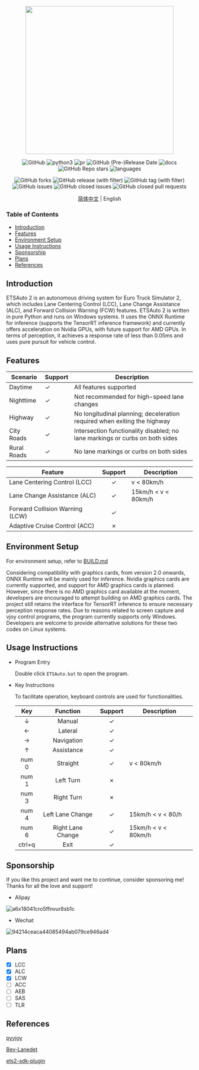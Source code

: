 <div align="center">
  <img src="https://github.com/Yutong-gannis/ETSAuto/assets/69740611/9ebe1832-46bc-408a-a2a5-692985454c27" width="400" height="400"/>

  ![GitHub](https://img.shields.io/github/license/Yutong-gannis/ETSAuto)
  ![python3](https://img.shields.io/badge/python3-pass-green)
  ![pr](https://img.shields.io/badge/PRs-welcome-brightgreen)
  ![GitHub (Pre-)Release Date](https://img.shields.io/github/release-date-pre/Yutong-gannis/ETSAuto)
  ![docs](https://img.shields.io/badge/docs-latest-blue)
  ![GitHub Repo stars](https://img.shields.io/github/stars/Yutong-gannis/ETSAuto)
  ![languages](https://img.shields.io/github/languages/top/yutong-gannis/ETSAuto)
  
  ![GitHub forks](https://img.shields.io/github/forks/Yutong-gannis/ETSAuto)
  ![GitHub release (with filter)](https://img.shields.io/github/v/release/Yutong-gannis/ETSAuto)
  ![GitHub tag (with filter)](https://img.shields.io/github/v/tag/Yutong-gannis/ETSAuto)
  ![GitHub issues](https://img.shields.io/github/issues/Yutong-gannis/ETSAuto)
  ![GitHub closed issues](https://img.shields.io/github/issues-closed/Yutong-gannis/ETSAuto)
  ![GitHub closed pull requests](https://img.shields.io/github/issues-pr-closed/Yutong-gannis/ETSAuto)

</div>

<div align="center">

[简体中文](https://github.com/Yutong-gannis/ETSAuto/blob/v2.x/README_ch.md) | English

</div>

### Table of Contents
+ [Introduction](#introduction)
+ [Features](#features)
+ [Environment Setup](#environment-setup)
+ [Usage Instructions](#usage-instructions)
+ [Sponsorship](#sponsorship)
+ [Plans](#plans)
+ [References](#references)

## Introduction
ETSAuto 2 is an autonomous driving system for Euro Truck Simulator 2, which includes Lane Centering Control (LCC), Lane Change Assistance (ALC), and Forward Collision Warning (FCW) features. ETSAuto 2 is written in pure Python and runs on Windows systems. It uses the ONNX Runtime for inference (supports the TensorRT inference framework) and currently offers acceleration on Nvidia GPUs, with future support for AMD GPUs. In terms of perception, it achieves a response rate of less than 0.05ms and uses pure pursuit for vehicle control.

## Features
| Scenario   | Support | Description |
| ---        | ---     | ---         |
| Daytime    | ✓       | All features supported |
| Nighttime  | ✓       | Not recommended for high-speed lane changes |
| Highway    | ✓       | No longitudinal planning; deceleration required when exiting the highway |
| City Roads | ✓       | Intersection functionality disabled; no lane markings or curbs on both sides |
| Rural Roads| ✓       | No lane markings or curbs on both sides |

| Feature              | Support | Description       |
| ---                  | :---:   | ---               |
| Lane Centering Control (LCC) | ✓ | v < 80km/h  |
| Lane Change Assistance (ALC) | ✓ | 15km/h < v < 80km/h  |
| Forward Collision Warning (LCW) | ✓ |  |
| Adaptive Cruise Control (ACC)  | ✗ |  |

## Environment Setup
For environment setup, refer to [BUILD.md](https://github.com/Yutong-gannis/ETSAuto/blob/v2.x/docs/BUILD.md)

Considering compatibility with graphics cards, from version 2.0 onwards, ONNX Runtime will be mainly used for inference. Nvidia graphics cards are currently supported, and support for AMD graphics cards is planned. However, since there is no AMD graphics card available at the moment, developers are encouraged to attempt building on AMD graphics cards. The project still retains the interface for TensorRT inference to ensure necessary perception response rates. Due to reasons related to screen capture and vjoy control programs, the program currently supports only Windows. Developers are welcome to provide alternative solutions for these two codes on Linux systems.

## Usage Instructions
+ Program Entry

  Double click `ETSAuto.bat` to open the program.

+ Key Instructions

  To facilitate operation, keyboard controls are used for functionalities.

  | Key      | Function  | Support | Description |
  | :---:    | :---:     | :---:   | ---         |
  | &darr;   | Manual    | ✓       |             |
  | &larr;   | Lateral   | ✓       |             |
  | &rarr;   | Navigation | ✓     |             |
  | &uarr;   | Assistance | ✓       |             |
  | num 0    | Straight  | ✓       | v < 80km/h  |
  | num 1    | Left Turn | ✗       |             |
  | num 3    | Right Turn| ✗       |             |
  | num 4    | Left Lane Change | ✓ | 15km/h < v < 80/h  |
  | num 6    | Right Lane Change | ✓ | 15km/h < v < 80km/h |
  | ctrl+q   | Exit      | ✓       |             |

## Sponsorship
If you like this project and want me to continue, consider sponsoring me! Thanks for all the love and support!

+ Alipay

![a6x18041cro5ffnvur8sb1c](https://github.com/Yutong-gannis/ETSAuto/assets/69740611/11d36472-3cfa-42bc-b8ef-f71576f872c7)

+ Wechat

![94214ceaca44085494ab079ce946ad4](https://github.com/Yutong-gannis/ETSAuto/assets/69740611/f455eab6-76f4-4a56-b5a8-5ec313f506f1)


## Plans
- [x] LCC
- [x] ALC
- [x] LCW
- [ ] ACC
- [ ] AEB
- [ ] SAS
- [ ] TLR

## References
[pyvjoy](https://github.com/tidzo/pyvjoy)

[Bev-Lanedet](https://github.com/gigo-team/bev_lane_det)

[ets2-sdk-plugin](https://github.com/nlhans/ets2-sdk-plugin)
